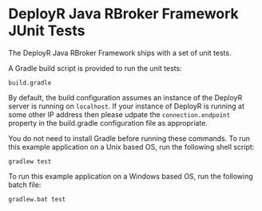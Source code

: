 DeployR Java RBroker Framework JUnit Tests
==========================================

The DeployR Java RBroker Framework ships with a set of unit tests.

A Gradle build script is provided to run the unit tests:

```
build.gradle
```

By default, the build configuration assumes an instance of the DeployR server
is running on `localhost`. If your instance of DeployR is running at some
other IP address then please udpate the `connection.endpoint` property in the
build.gradle configuration file as appropriate.

You do not need to install Gradle before running these commands. To run
this example application on a Unix based OS, run the following shell
script:

```
gradlew test
```


To run this example application on a Windows based OS, run the following
batch file:

```
gradlew.bat test
```
